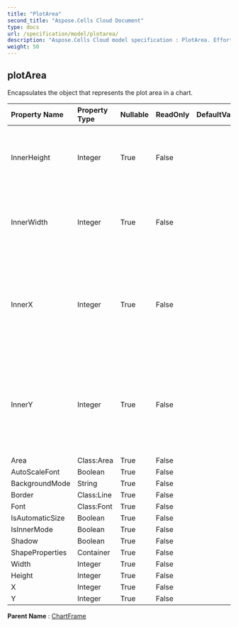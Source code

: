 ```yaml
---
title: "PlotArea"
second_title: "Aspose.Cells Cloud Document"
type: docs
url: /specification/model/plotarea/
description: "Aspose.Cells Cloud model specification : PlotArea. Effortlessly handle Excel and other spreadsheet documents with features like opening, generating, editing, splitting, merging, comparing, and converting."
weight: 50
---
```


## **plotArea**

Encapsulates the object that represents the plot area in a chart. 

| Property Name | Property Type | Nullable |  ReadOnly | DefaultValue | Description | 
| :- | :- | :- |:- |  :- | :- |
| InnerHeight | Integer | True |  False |  | Gets or sets the height of plot area in units of 1/4000 of the chart area. |  
| InnerWidth | Integer | True |  False |  | Gets or sets the width  of plot area in units of 1/4000 of the chart area. |  
| InnerX | Integer | True |  False |  | Gets or gets the x coordinate of the upper top corner of plot area in units of 1/4000 of the chart area. |  
| InnerY | Integer | True |  False |  | Gets or gets the x coordinate of the upper top corner of plot area in units of 1/4000 of the chart area. |  
| Area | Class:Area | True |  False |  |  |  
| AutoScaleFont | Boolean | True |  False |  |  |  
| BackgroundMode | String | True |  False |  |  |  
| Border | Class:Line | True |  False |  |  |  
| Font | Class:Font | True |  False |  |  |  
| IsAutomaticSize | Boolean | True |  False |  |  |  
| IsInnerMode | Boolean | True |  False |  |  |  
| Shadow | Boolean | True |  False |  |  |  
| ShapeProperties | Container | True |  False |  |  |  
| Width | Integer | True |  False |  |  |  
| Height | Integer | True |  False |  |  |  
| X | Integer | True |  False |  |  |  
| Y | Integer | True |  False |  |  |  

**Parent Name** : [ChartFrame](chartframe)

